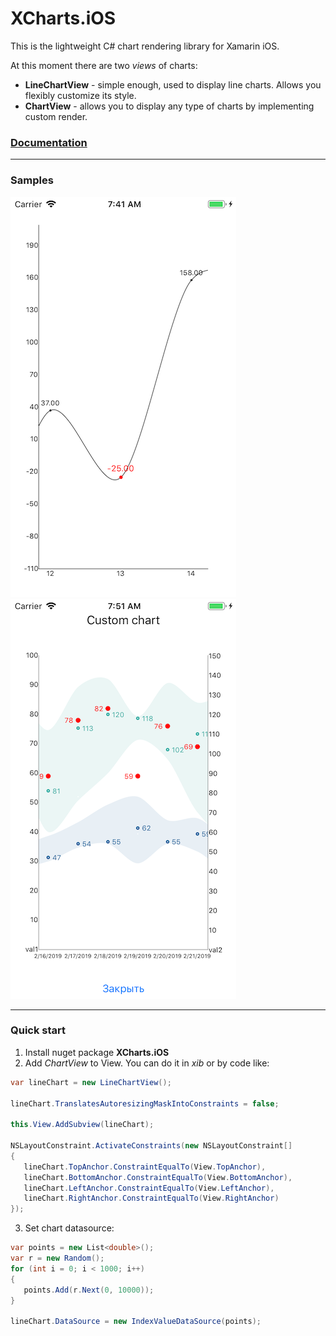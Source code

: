 XCharts.iOS
=====

This is the lightweight C# chart rendering library for Xamarin iOS.

At this moment there are two _views_ of charts:
* __LineChartView__ - simple enough, used to display line charts. Allows you flexibly customize its style.
* __ChartView__ - allows you to display any type of charts by implementing custom render.

### [Documentation](https://github.com/iXamDev/xcharts/wiki)

---

### Samples
![Line chart](Docs/img/1.png) ![Line chart](Docs/img/2.png)

---
### Quick start

1. Install nuget package __XCharts.iOS__
2. Add _ChartView_ to View. You can do it in _xib_ or by code like:

```csharp
var lineChart = new LineChartView();

lineChart.TranslatesAutoresizingMaskIntoConstraints = false;

this.View.AddSubview(lineChart);

NSLayoutConstraint.ActivateConstraints(new NSLayoutConstraint[]
{
   lineChart.TopAnchor.ConstraintEqualTo(View.TopAnchor),
   lineChart.BottomAnchor.ConstraintEqualTo(View.BottomAnchor),
   lineChart.LeftAnchor.ConstraintEqualTo(View.LeftAnchor),
   lineChart.RightAnchor.ConstraintEqualTo(View.RightAnchor)
});
```

3. Set chart datasource:

```csharp
var points = new List<double>();
var r = new Random();
for (int i = 0; i < 1000; i++)
{
   points.Add(r.Next(0, 10000));
}

lineChart.DataSource = new IndexValueDataSource(points);
```
